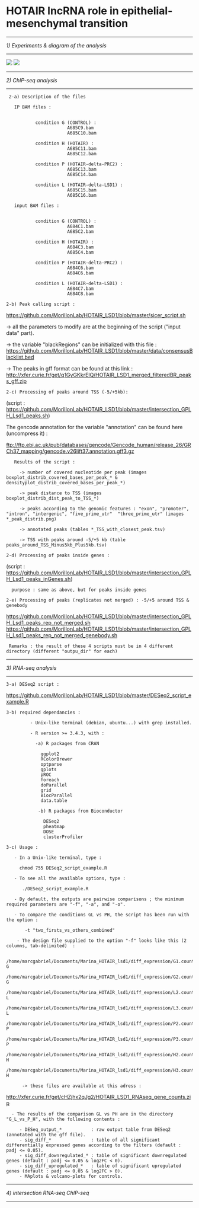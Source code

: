 # HOTAIR lncRNA role in epithelial-mesenchymal transition

---

*1) Experiments & diagram of the analysis*

---

 ![](https://github.com/MorillonLab/HOTAIR_LSD1/blob/master/images_HOTAIR_LSD1/HOTAIR_LSD1_experiment.png)
 ![](https://github.com/MorillonLab/HOTAIR_LSD1/blob/master/images_HOTAIR_LSD1/analysis.png)
 
 ---

 *2) ChIP-seq analysis*
 
 ---

     2-a) Description of the files
 
       IP BAM files :


               condition G (CONTROL) :
                           A685C9.bam
                           A685C10.bam

               condition H (HOTAIR) :             
                           A685C11.bam
                           A685C12.bam  

               condition P (HOTAIR-delta-PRC2) :            
                           A685C13.bam
                           A685C14.bam

               condition L (HOTAIR-delta-LSD1) :           
                           A685C15.bam
                           A685C16.bam

       input BAM files :


               condition G (CONTROL) :
                           A684C1.bam
                           A685C2.bam

               condition H (HOTAIR) :             
                           A684C3.bam
                           A685C4.bam  

               condition P (HOTAIR-delta-PRC2) :            
                           A684C6.bam
                           A684C6.bam

               condition L (HOTAIR-delta-LSD1) :           
                           A684C7.bam
                           A684C8.bam

[]()

    2-b) Peak calling script :

   https://github.com/MorillonLab/HOTAIR_LSD1/blob/master/sicer_script.sh

   -> all the parameters to modify are at the beginning of the script ("input data" part).
   
   -> the variable "blackRegions" can be initialized with this file : https://github.com/MorillonLab/HOTAIR_LSD1/blob/master/data/consensusBlacklist.bed
   
   -> The peaks in gff format can be found at this link : http://xfer.curie.fr/get/q1GyGKkrEIQ/HOTAIR_LSD1_merged_filteredBR_peaks_gff.zip
    
    2-c) Processing of peaks around TSS (-5/+5kb): 
(script : https://github.com/MorillonLab/HOTAIR_LSD1/blob/master/intersection_GPLH_Lsd1_peaks.sh)
    


The gencode annotation for the variable "annotation" can be found here (uncompress it) : 

ftp://ftp.ebi.ac.uk/pub/databases/gencode/Gencode_human/release_26/GRCh37_mapping/gencode.v26lift37.annotation.gff3.gz

       Results of the script :
       
         -> number of covered nucleotide per peak (images boxplot_distrib_covered_bases_per_peak_* & densityplot_distrib_covered_bases_per_peak_*)
         
         -> peak distance to TSS (images boxplot_distrib_dist_peak_to_TSS_*)
         
         -> peaks according to the genomic features : "exon", "promoter", "intron", "intergenic", "five_prime_utr"  "three_prime_utr" (images *_peak_distrib.png)
         
         -> annotated peaks (tables *_TSS_with_closest_peak.tsv)
         
         -> TSS with peaks around -5/+5 kb (table peaks_around_TSS_Minus5kb_Plus5kb.tsv)
         
[]()         
          
    
    2-d) Processing of peaks inside genes :    
(script : https://github.com/MorillonLab/HOTAIR_LSD1/blob/master/intersection_GPLH_Lsd1_peaks_inGenes.sh)

      purpose : same as above, but for peaks inside genes
      
    2-e) Processing of peaks (replicates not merged) : -5/+5 around TSS & genebody
    
https://github.com/MorillonLab/HOTAIR_LSD1/blob/master/intersection_GPLH_Lsd1_peaks_rep_not_merged.sh
https://github.com/MorillonLab/HOTAIR_LSD1/blob/master/intersection_GPLH_Lsd1_peaks_rep_not_merged_genebody.sh
     
     
     Remarks : the result of these 4 scripts must be in 4 different directory (different "outpu_dir" for each)
                
       
---       
   
*3) RNA-seq analysis*

---

    3-a) DESeq2 script :
    
   https://github.com/MorillonLab/HOTAIR_LSD1/blob/master/DESeq2_script_example.R
  
  []()
  
    3-b) required dependancies :
    
             - Unix-like terminal (debian, ubuntu...) with grep installed.

             - R version >= 3.4.3, with :

               -a) R packages from CRAN

                 ggplot2
                 RColorBrewer
                 optparse
                 gplots
                 pROC
                 foreach
                 doParallel	
                 grid	
                 BiocParallel
                 data.table

                -b) R packages from Bioconductor

                  DESeq2
                  pheatmap
                  DOSE
                  clusterProfiler
                  
[]()
    
    3-c) Usage :
     
       - In a Unix-like terminal, type :
     
         chmod 755 DESeq2_script_example.R
     
       - To see all the available options, type :
     
          ./DESeq2_script_example.R
          
       - By default, the outputs are pairwise comparisons ; the minimum required parameters are "-f", "-a", and "-o".
     
       - To compare the conditions GL vs PH, the script has been run with the option :
       
           -t "two_firsts_vs_others_combined"
           
        - The design file supplied to the option "-f" looks like this (2 columns, tab-delimited)  :
        
          /home/marcgabriel/Documents/Marina_HOTAIR_lsd1/diff_expression/G1.counts.tsv	G
          /home/marcgabriel/Documents/Marina_HOTAIR_lsd1/diff_expression/G2.counts.tsv	G
          /home/marcgabriel/Documents/Marina_HOTAIR_lsd1/diff_expression/L2.counts.tsv	L
          /home/marcgabriel/Documents/Marina_HOTAIR_lsd1/diff_expression/L3.counts.tsv	L
          /home/marcgabriel/Documents/Marina_HOTAIR_lsd1/diff_expression/P2.counts.tsv	P
          /home/marcgabriel/Documents/Marina_HOTAIR_lsd1/diff_expression/P3.counts.tsv	P
          /home/marcgabriel/Documents/Marina_HOTAIR_lsd1/diff_expression/H2.counts.tsv	H
          /home/marcgabriel/Documents/Marina_HOTAIR_lsd1/diff_expression/H3.counts.tsv	H
          
          -> these files are available at this adress :
 http://xfer.curie.fr/get/cHZjhx2qJg2/HOTAIR_LSD1_RNAseq_gene_counts.zip
 
      - The results of the comparison GL vs PH are in the directory "G_L_vs_P_H", with the following contents :
      
         - DESeq_output_*           : raw output table from DESeq2 (annotated with the gff file).
         - sig_diff_*               : table of all significant differentially expressed genes according to the filters (default : padj <= 0.05).
         - sig_diff_downregulated_* : table of significant downregulated genes (default : padj <= 0.05 & log2FC < 0).
         - sig_diff_upregulated_*   : table of significant upregulated genes (default : padj <= 0.05 & log2FC > 0).
         - MAplots & volcano-plots for controls.


---       
   
*4) intersection RNA-seq ChIP-seq*

---    
       
        
     
